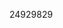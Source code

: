 [//]: # (Created by ./bin/manage_files.pl from ./species/Trichuris_suis/PRJNA208416/Trichuris_suis_PRJNA208416.publication.html on Thu Jun 11 13:46:29 2020)
24929829
